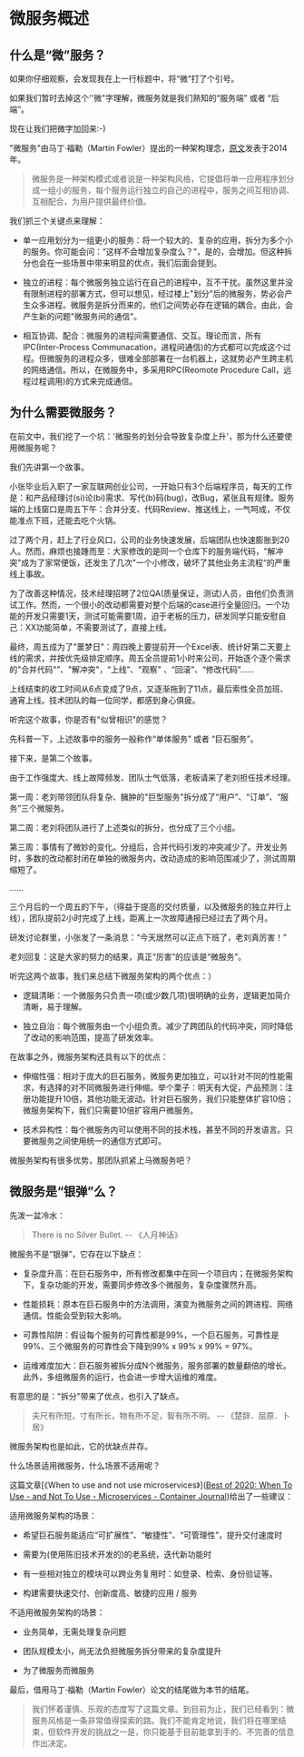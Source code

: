 # 微服务概述

## 什么是“微”服务？

如果你仔细观察，会发现我在上一行标题中，将“微”打了个引号。

如果我们暂时去掉这个''微"字理解，微服务就是我们熟知的“服务端” 或者 “后端”。

现在让我们把微字加回来:-)

"微服务"由马丁·福勒（Martin Fowler）提出的一种架构理念，[原文]([Microservices](https://martinfowler.com/articles/microservices.html))发表于2014年。

> 微服务是一种架构模式或者说是一种架构风格，它提倡将单一应用程序划分成一组小的服务，每个服务运行独立的自己的进程中，服务之间互相协调、互相配合，为用户提供最终价值。

我们抓三个关键点来理解：

- 单一应用划分为一组更小的服务：将一个较大的、复杂的应用，拆分为多个小的服务。你可能会问：“这样不会增加复杂度么？”，是的，会增加。但这种拆分也会在一些场景中带来明显的优点，我们后面会提到。

- 独立的进程：每个微服务独立运行在自己的进程中，互不干扰。虽然这里并没有限制进程的部署方式，但可以想见，经过楼上"划分"后的微服务，势必会产生众多进程。微服务是拆分而来的，他们之间势必存在逻辑的耦合。由此，会产生新的问题"微服务间的通信"。

- 相互协调、配合：微服务的进程间需要通信、交互。理论而言，所有IPC(Inter-Process Communacation，进程间通信)的方式都可以完成这个过程。但微服务的进程众多，很难全部部署在一台机器上，这就势必产生跨主机的网络通信。所以，在微服务中，多采用RPC(Reomote Procedure Call，远程过程调用)的方式来完成通信。

## 为什么需要微服务？

在前文中，我们挖了一个坑：'微服务的划分会导致复杂度上升'，那为什么还要使用微服务呢？

我们先讲第一个故事。

小张毕业后入职了一家互联网创业公司，一开始只有3个后端程序员，每天的工作是：和产品经理讨(si)论(bi)需求、写代(b)码(bug)，改Bug，紧张且有规律。服务端的上线窗口是周五下午：合并分支、代码Review、推送线上，一气呵成，不仅能准点下班，还能去吃个火锅。

过了两个月，赶上了行业风口，公司的业务快速发展，后端团队也快速膨胀到20人。然而，麻烦也接踵而至：大家修改的是同一个仓库下的服务端代码，"解冲突"成为了家常便饭，还发生了几次"一个小修改，破坏了其他业务主流程“的严重线上事故。

为了改善这种情况，技术经理招聘了2位QA(质量保证，测试)人员，由他们负责测试工作。然而，一个很小的改动都需要对整个后端的case进行全量回归。一个功能的开发只需要1天，测试可能需要1周，迫于老板的压力，研发同学只能安慰自己：XX功能简单，不需要测试了，直接上线。

最终，周五成为了"噩梦日"：周四晚上要提前开一个Excel表、统计好第二天要上线的需求，并按优先级排定顺序。周五全员提前1小时来公司，开始逐个逐个需求的"合并代码"”、"解冲突"，“上线”、"观察" 、“回滚”、“修改代码”...... 

上线结束的收工时间从6点变成了9点，又逐渐拖到了11点，最后索性全员加班、通宵上线。技术团队的每一位同学，都感到身心俱疲。

听完这个故事，你是否有"似曾相识"的感觉？

先科普一下，上述故事中的服务一般称作“单体服务” 或者 “巨石服务”。

接下来，是第二个故事。

由于工作强度大、线上故障频发、团队士气低落，老板请来了老刘担任技术经理。

第一周：老刘带领团队将复杂、臃肿的"巨型服务"拆分成了“用户”、“订单”、“服务”三个微服务。

第二周：老刘将团队进行了上述类似的拆分，也分成了三个小组。

第三周：事情有了微妙的变化。分组后，合并代码引发的冲突减少了。开发业务时，多数的改动都封闭在单独的微服务内，改动造成的影响范围减少了，测试周期缩短了。

......

三个月后的一个周五的下午，（得益于提高的交付质量，以及微服务的独立并行上线），团队提前2小时完成了上线，距离上一次故障通报已经过去了两个月。

研发讨论群里，小张发了一条消息：“今天居然可以正点下班了，老刘真厉害！”

老刘回复：这是大家的努力的结果，真正“厉害”的应该是“微服务”。

听完这两个故事，我们来总结下微服务架构的两个优点：）

- 逻辑清晰：一个微服务只负责一项(或少数几项)很明确的业务，逻辑更加简介清晰，易于理解。

- 独立自治：每个微服务由一个小组负责。减少了跨团队的代码冲突，同时降低了改动的影响范围，提高了研发效率。

在故事之外，微服务架构还具有以下的优点：

- 伸缩性强：相对于庞大的巨石服务，微服务更加独立，可以针对不同的性能需求，有选择的对不同微服务进行伸缩。举个栗子：明天有大促，产品预测：注册功能提升10倍，其他功能无波动。针对巨石服务，我们只能整体扩容10倍；微服务架构下，我们只需要10倍扩容用户微服务。

- 技术异构性：每个微服务内可以使用不同的技术栈，甚至不同的开发语言。只要微服务之间使用统一的通信方式即可。

微服务架构有很多优势，那团队抓紧上马微服务吧？

## 微服务是“银弹”么？

先泼一盆冷水：

> There is no Silver Bullet.  -- 《人月神话》

微服务不是“银弹”，它存在以下缺点：

- 复杂度升高：在巨石服务中，所有修改都集中在同一个项目内；在微服务架构下，复杂功能的开发，需要同步修改多个微服务，复杂度骤然升高。

- 性能损耗：原本在巨石服务中的方法调用，演变为微服务之间的跨进程、网络通信。性能会受到较大影响。

- 可靠性陷阱：假设每个服务的可靠性都是99%，一个巨石服务，可靠性是99%、三个微服务的可靠性会下降到99% x 99% x 99% = 97%。

- 运维难度加大：巨石服务被拆分成N个微服务，服务部署的数量翻倍的增长。此外，多组微服务的运行，也会进一步增大运维的难度。

有意思的是："拆分"带来了优点，也引入了缺点。

> 夫尺有所短，寸有所长，物有所不足，智有所不明。 -- 《楚辞．屈原．卜居》

微服务架构也是如此，它的优缺点并存。

什么场景适用微服务，什么场景不适用呢？

这篇文章[《When to use and not use microservices》]([Best of 2020: When To Use - and Not To Use - Microservices - Container Journal](https://containerjournal.com/topics/container-ecosystems/when-to-use-and-not-to-use-microservices/))给出了一些建议：

适用微服务架构的场景：

- 希望巨石服务能适应“可扩展性”、“敏捷性”、“可管理性”，提升交付速度时

- 需要为(使用陈旧技术开发的)的老系统，迭代新功能时

- 有一些相对独立的模块可以跨业务复用时：如登录、检索、身份验证等。

- 构建需要快速交付、创新度高、敏捷的应用 / 服务

不适用微服务架构的场景：

- 业务简单，无需处理复杂问题

- 团队规模太小，尚无法负担微服务拆分带来的复杂度提升

- 为了微服务而微服务

最后，借用马丁·福勒（Martin Fowler）论文的结尾做为本节的结尾。

> 我们怀着谨慎、乐观的态度写了这篇文章。到目前为止，我们已经看到：微服务风格是一条非常值得探索的路。我们不能肯定地说，我们将在哪里结束，但软件开发的挑战之一是，你只能基于目前能拿到手的、不完善的信息作出决定。




















